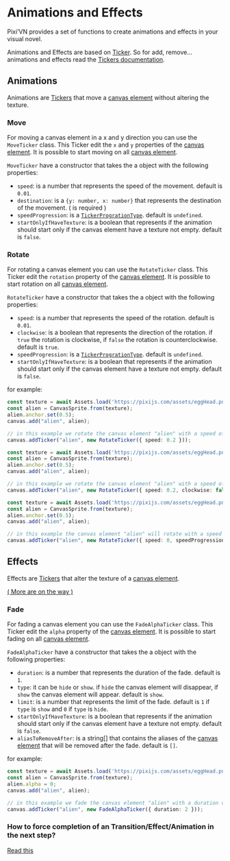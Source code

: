 # Animations and Effects

Pixi’VN provides a set of functions to create animations and effects in your visual novel.

Animations and Effects are based on [Ticker](/start/tickers). So for add, remove... animations and effects read the [Tickers documentation](/start/tickers).

## Animations

Animations are [Tickers](/start/tickers) that move a [canvas element](canvas-elements) without altering the texture.

### Move

For moving a canvas element in a x and y direction you can use the `MoveTicker` class.
This Ticker edit the `x` and `y` properties of the [canvas element](canvas-elements).
It is possible to start moving on all [canvas element](canvas-elements).

`MoveTicker` have a constructor that takes the a object with the following properties:

* `speed`: is a number that represents the speed of the movement. default is `0.01`.
* `destination`: is a `{y: number, x: number}` that represents the destination of the movement. ( is required )
* `speedProgression`: is a [`TickerProgrationType`](/start/tickers). default is `undefined`.
* `startOnlyIfHaveTexture`: is a boolean that represents if the animation should start only if the canvas element have a texture not empty. default is `false`.

### Rotate

For rotating a canvas element you can use the `RotateTicker` class.
This Ticker edit the `rotation` property of the [canvas element](canvas-elements).
It is possible to start rotation on all [canvas element](canvas-elements).

`RotateTicker` have a constructor that takes the a object with the following properties:

* `speed`: is a number that represents the speed of the rotation. default is `0.01`.
* `clockwise`: is a boolean that represents the direction of the rotation. if `true` the rotation is clockwise, if `false` the rotation is counterclockwise. default is `true`.
* `speedProgression`: is a [`TickerProgrationType`](/start/tickers). default is `undefined`.
* `startOnlyIfHaveTexture`: is a boolean that represents if the animation should start only if the canvas element have a texture not empty. default is `false`.

for example:

```typescript
const texture = await Assets.load('https://pixijs.com/assets/eggHead.png');
const alien = CanvasSprite.from(texture);
alien.anchor.set(0.5);
canvas.add("alien", alien);

// in this example we rotate the canvas element "alien" with a speed of 0.2
canvas.addTicker("alien", new RotateTicker({ speed: 0.2 }));
```

```typescript
const texture = await Assets.load('https://pixijs.com/assets/eggHead.png');
const alien = CanvasSprite.from(texture);
alien.anchor.set(0.5);
canvas.add("alien", alien);

// in this example we rotate the canvas element "alien" with a speed of 0.2 and counterclockwise
canvas.addTicker("alien", new RotateTicker({ speed: 0.2, clockwise: false }, 2))
```

```typescript
const texture = await Assets.load('https://pixijs.com/assets/eggHead.png');
const alien = CanvasSprite.from(texture);
alien.anchor.set(0.5);
canvas.add("alien", alien);

// in this example the canvas element "alien" will rotate with a speed of 0 and the speed will increase linearly until it reaches 0.5
canvas.addTicker("alien", new RotateTicker({ speed: 0, speedProgression: { type: "linear", amt: 0.001, limit: 0.5 } }))
```

## Effects

Effects are [Tickers](/start/tickers) that alter the texture of a [canvas element](canvas-elements).

[( More are on the way )](https://github.com/DRincs-Productions/pixi-vn/issues/20)

### Fade

For fading a canvas element you can use the `FadeAlphaTicker` class.
This Ticker edit the `alpha` property of the [canvas element](canvas-elements).
It is possible to start fading on all [canvas element](canvas-elements).

`FadeAlphaTicker` have a constructor that takes the a object with the following properties:

* `duration`: is a number that represents the duration of the fade. default is `1`.
* `type`: it can be `hide` or `show`. if `hide` the canvas element will disappear, if `show` the canvas element will appear. default is `show`.
* `limit`: is a number that represents the limit of the fade. default is `1` if `type` is `show` and `0` if `type` is `hide`.
* `startOnlyIfHaveTexture`: is a boolean that represents if the animation should start only if the canvas element have a texture not empty. default is `false`.
* `aliasToRemoveAfter`: is a string[] that contains the aliases of the [canvas element](canvas-elements) that will be removed after the fade. default is `[]`.

for example:

```typescript
const texture = await Assets.load('https://pixijs.com/assets/eggHead.png');
const alien = CanvasSprite.from(texture);
alien.alpha = 0;
canvas.add("alien", alien);

// in this example we fade the canvas element "alien" with a duration of 2 seconds
canvas.addTicker("alien", new FadeAlphaTicker({ duration: 2 }));
```

### How to force completion of an Transition/Effect/Animation in the next step?

[Read this](/other/various-answers#how-to-force-completion-of-an-transition-effect-animation-in-the-next-step)
